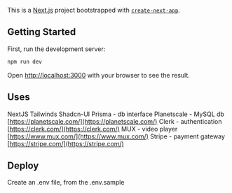 This is a [Next.js](https://nextjs.org/) project bootstrapped with [`create-next-app`](https://github.com/vercel/next.js/tree/canary/packages/create-next-app).

## Getting Started

First, run the development server:

```bash
npm run dev
```

Open [http://localhost:3000](http://localhost:3000) with your browser to see the result.


## Uses
NextJS
Tailwinds
Shadcn-UI
Prisma - db interface
Planetscale - MySQL db [https://planetscale.com/](https://planetscale.com/)
Clerk - authentication [https://clerk.com/](https://clerk.com/)
MUX - video player [https://www.mux.com/](https://www.mux.com/)
Stripe - payment gateway [https://stripe.com/](https://stripe.com/)

## Deploy
Create an .env file, from the .env.sample 



